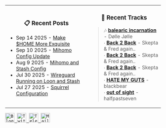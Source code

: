 <div align="center">
  <table>
    <tr>
      <td>
        <div align="center">
          <h3>📋 Recent Posts</h3>
        </div>
        <div align="left">
        
<!-- feed start -->
- Sep 14 2025 - [Make $HOME More Exquisite](https://gholts.top/posts/home-dir-organization/)
- Sep 10 2025 - [Mihomo Config Update](https://gholts.top/posts/yaml-update/)
- Aug 9 2025 - [Mihomo and Stash Config](https://gholts.top/posts/yaml/)
- Jul 30 2025 - [Wireguard Running on Loon and Stash](https://gholts.top/posts/wireguard/)
- Jul 27 2025 - [Squirrel Configuration](https://gholts.top/posts/squirrel-config/)
<!-- feed end -->
        
</div>
      </td>
      <td>
        <div align="center">
          <h3>🎵 Recent Tracks</h3>
        </div>
        <div align="left">
        
<!--START_LASTFM_RECENT:{"rows": 6}-->
> 🎶 **[balearic incarnation](https://www.last.fm/music/D%C3%B8lle+J%C3%B8lle/_/balearic+incarnation)** - Dølle Jølle<br/>
> ∙ **[Back 2 Back](https://www.last.fm/music/Skepta+&+Fred+again../_/Back+2+Back)** - Skepta & Fred again..<br/>
> ∙ **[Back 2 Back](https://www.last.fm/music/Skepta+&+Fred+again../_/Back+2+Back)** - Skepta & Fred again..<br/>
> ∙ **[Back 2 Back](https://www.last.fm/music/Skepta+&+Fred+again../_/Back+2+Back)** - Skepta & Fred again..<br/>
> ∙ **[HATE MY GUTS](https://www.last.fm/music/blackbear/_/HATE+MY+GUTS)** - blackbear<br/>
> ∙ **[out of sight](https://www.last.fm/music/halfpastseven/_/out+of+sight)** - halfpastseven<br/>
<!--END_LASTFM_RECENT-->
        
</div>
      </td>
    </tr>
  </table>
</div>

<div align="left">
  <kbd>
    <a href="https://gholts.top/">
      <img
        src="https://img.shields.io/badge/Blog-black?logo=astro&logoColor=white&style=flat"
        alt="Blog"
        height="30"
      />
    </a>
  </kbd>
  <kbd>
    <a href="https://x.com/GhostMxv/">
      <img
        src="https://img.shields.io/badge/Twitter-black?logo=x&logoColor=white&style=flat"
        alt="Twitter"
        height="30"
      />
    </a>
  </kbd>
  <kbd>
    <a href="https://t.me/Gholts0c/">
      <img
        src="https://img.shields.io/badge/Telegram-blue?logo=telegram&logoColor=white&style=flat"
        alt="Telegram"
        height="30"
      />
    </a>
  </kbd>
  <kbd>
    <a href="mailto:gholts0@icloud.com">
      <img
        src="https://img.shields.io/badge/Mail-red?logo=gmail&logoColor=white&style=flat"
        alt="Mail"
        height="30"
      />
    </a>
  </kbd>
</div>
